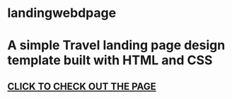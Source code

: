 # landingwebdpage
# A simple Travel landing page design template built with HTML and CSS 

## <a href="https://kofiboadu.github.io/Travelwebsite/">CLICK TO CHECK OUT THE PAGE </a>

